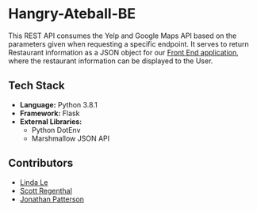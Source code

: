 # Hangry-Ateball-BE
This REST API consumes the Yelp and Google Maps API based on the parameters given when requesting a specific endpoint. It serves to return Restaurant information as a JSON object for our [Front End application](https://github.com/hangry-ateball/hangry-ateball-fe), where the restaurant information can be displayed to the User.

## Tech Stack 
- **Language:** Python 3.8.1
- **Framework:** Flask
- **External Libraries:**
  - Python DotEnv
  - Marshmallow JSON API

## Contributors 
- [Linda Le](https://github.com/linda-le1)
- [Scott Regenthal](https://github.com/freeheeling)
- [Jonathan Patterson](https://github.com/Jonpatt92)
